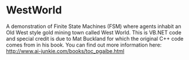 WestWorld
=========

A demonstration of Finite State Machines (FSM) where agents inhabit an Old West style gold mining town called West World.  This is VB.NET code and special credit is due to Mat Buckland for which the original C++ code comes from in his book.  You can find out more information here: http://www.ai-junkie.com/books/toc_pgaibe.html

